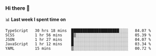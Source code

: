 ### Hi there 👋

<!--
**DBvc/DBvc** is a ✨ _special_ ✨ repository because its `README.md` (this file) appears on your GitHub profile.

Here are some ideas to get you started:

- 🔭 I’m currently working on ...
- 🌱 I’m currently learning ...
- 👯 I’m looking to collaborate on ...
- 🤔 I’m looking for help with ...
- 💬 Ask me about ...
- 📫 How to reach me: ...
- 😄 Pronouns: ...
- ⚡ Fun fact: ...
-->

📊 **Last week I spent time on**
<!--START_SECTION:waka-->
```text
TypeScript   30 hrs 18 mins  █████████████████████░░░░   84.07 % 
SCSS         1 hr 56 mins    █▒░░░░░░░░░░░░░░░░░░░░░░░   05.39 % 
JSON         1 hr 27 mins    █░░░░░░░░░░░░░░░░░░░░░░░░   04.07 % 
JavaScript   1 hr 12 mins    █░░░░░░░░░░░░░░░░░░░░░░░░   03.34 % 
YAML         15 mins         ▒░░░░░░░░░░░░░░░░░░░░░░░░   00.72 % 
```
<!--END_SECTION:waka-->
